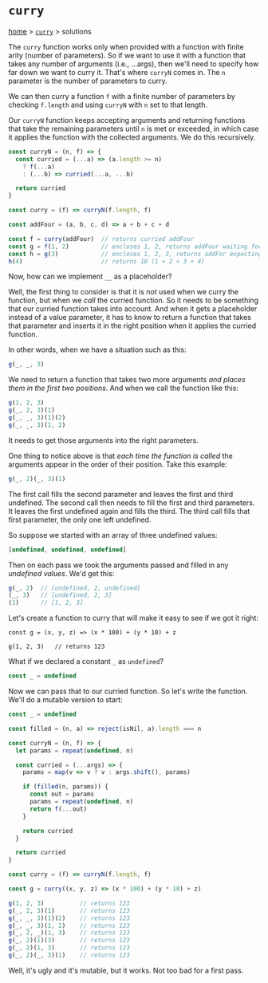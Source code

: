# `curry`

[home](../README.md) &gt; [`curry`](./README.md) &gt; solutions

The `curry` function works only when provided with a function with finite arity (number of parameters). So if we want to use it with a function that takes any number of arguments (i.e., ...args), then we'll need to specify how far down we want to curry it. That's where `curryN` comes in. The `n` parameter is the number of parameters to curry.

We can then curry a function `f` with a finite number of parameters by checking `f.length` and using `curryN` with `n` set to that length.

Our `curryN` function keeps accepting arguments and returning functions that take the remaining parameters until `n` is met or exceeded, in which case it applies the function with the collected arguments. We do this recursively.

```js
const curryN = (n, f) => {
  const curried = (...a) => (a.length >= n)
    ? f(...a)
    : (...b) => curried(...a, ...b)

  return curried
}

const curry = (f) => curryN(f.length, f)

const addFour = (a, b, c, d) => a + b + c + d

const f = curry(addFour)  // returns curried addFour
const g = f(1, 2)         // encloses 1, 2, returns addFour waiting for 2 more
const h = g(3)            // encloses 1, 2, 3, returns addFor expecting last number
h(4)                      // returns 10 (1 + 2 + 3 + 4)
```

Now, how can we implement `__` as a placeholder?

Well, the first thing to consider is that it is not used when we curry the function, but when we *call* the curried function. So it needs to be something that our curried function takes into account. And when it gets a placeholder instead of a value parameter, it has to know to return a function that takes that parameter and inserts it in the right position when it applies the curried function.

In other words, when we have a situation such as this:

```js
g(_, _, 3)
```

We need to return a function that takes two more arguments *and places them in the first two positions*. And when we call the function like this:

```js
g(1, 2, 3)
g(_, 2, 3)(1)
g(_, _, 3)(1)(2)
g(_, _, 3)(1, 2)
```

It needs to get those arguments into the right parameters.

One thing to notice above is that *each time the function is called* the arguments appear in the order of their position. Take this example:

```js
g(_, 2)(_, 3)(1)
```

The first call fills the second parameter and leaves the first and third undefined. The second call then needs to fill the first and third parameters. It leaves the first undefined again and fills the third. The third call fills that first parameter, the only one left undefined.

So suppose we started with an array of three undefined values:

```js
[undefined, undefined, undefined]
```

Then on each pass we took the arguments passed and filled in any *undefined values*. We'd get this:

```js
g(_, 2)  // [undefined, 2, undefined]
(_, 3)   // [undefined, 2, 3]
(1)      // [1, 2, 3]
```

Let's create a function to curry that will make it easy to see if we got it right:

```
const g = (x, y, z) => (x * 100) + (y * 10) + z

g(1, 2, 3)   // returns 123
```

What if we declared a constant `_` as `undefined`?

```js
const _ = undefined
```

Now we can pass that to our curried function. So let's write the function. We'll do a mutable version to start:

```js
const _ = undefined

const filled = (n, a) => reject(isNil, a).length === n

const curryN = (n, f) => {
  let params = repeat(undefined, n)

  const curried = (...args) => {
    params = map(v => v ? v : args.shift(), params)

    if (filled(n, params)) {
      const out = params
      params = repeat(undefined, n)
      return f(...out)
    }

    return curried
  }

  return curried
}

const curry = (f) => curryN(f.length, f)

const g = curry((x, y, z) => (x * 100) + (y * 10) + z)

g(1, 2, 3)          // returns 123
g(_, 2, 3)(1)       // returns 123
g(_, _, 3)(1)(2)    // returns 123
g(_, _, 3)(1, 2)    // returns 123
g(_, 2, _)(1, 3)    // returns 123
g(_, 2)(1)(3)       // returns 123
g(_, 2)(1, 3)       // returns 123
g(_, 2)(_, 3)(1)    // returns 123
```

Well, it's ugly and it's mutable, but it works. Not too bad for a first pass.
